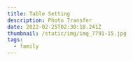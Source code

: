 ```yaml
---
title: Table Setting
description: Photo Transfer
date: 2022-02-25T02:30:18.241Z
thumbnail: /static/img/img_7791-15.jpg
tags:
  - family
---
```

